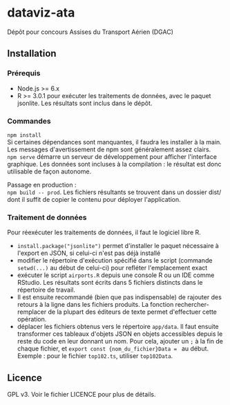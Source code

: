 # dataviz-ata
Dépôt pour concours Assises du Transport Aérien (DGAC)

## Installation

### Prérequis

* Node.js >= 6.x
* R >= 3.0.1 pour exécuter les traitements de données, avec le paquet jsonlite. Les résultats sont inclus dans le dépôt. 

### Commandes

`npm install`  
Si certaines dépendances sont manquantes, il faudra les installer à la main. Les messages d'avertissement de npm sont généralement assez clairs.  
`npm serve`  démarre un serveur de développement pour afficher l'interface graphique. Les données sont incluses à la compilation : le résultat est donc utilisable de façon autonome. 

Passage en production :  
`npm build -- prod`. Les fichiers résultants se trouvent dans un dossier dist/ dont il suffit de copier le contenu pour déployer l'application. 

### Traitement de données

Pour réexécuter les traitements de données, il faut le logiciel libre R.  
* `install.package("jsonlite")` permet d'installer le paquet nécessaire à l'export en JSON, si celui-ci n'est pas déjà installé
* modifier le répertoire d'exécution spécifié dans le script (commande `setwd(...)` au début de celui-ci) pour refléter l'emplacement exact
* exécuter le script `airports.R` depuis une console R ou un IDE comme RStudio. Les résultats sont écrits dans 5 fichiers distincts dans le répertoire de travail.
* Il est ensuite recommandé (bien que pas indispensable) de rajouter des retours à la ligne dans les fichiers produits. La fonction rechercher-remplacer de la plupart des éditeurs de texte permet d'effectuer cette opération. 
* déplacer les fichiers obtenus vers le répertoire `app/data`. Il faut ensuite transformer ces tableaux d'objets JSON en objets accessibles depuis le reste du code en leur donnant un nom. Pour cela, ajouter un `;` à la fin de chaque fichier, et `export const {nom_du_fichier}Data = ` au début. Exemple : pour le fichier `top102.ts`, utiliser `top102Data`. 

## Licence

GPL v3. Voir le fichier LICENCE pour plus de détails. 
